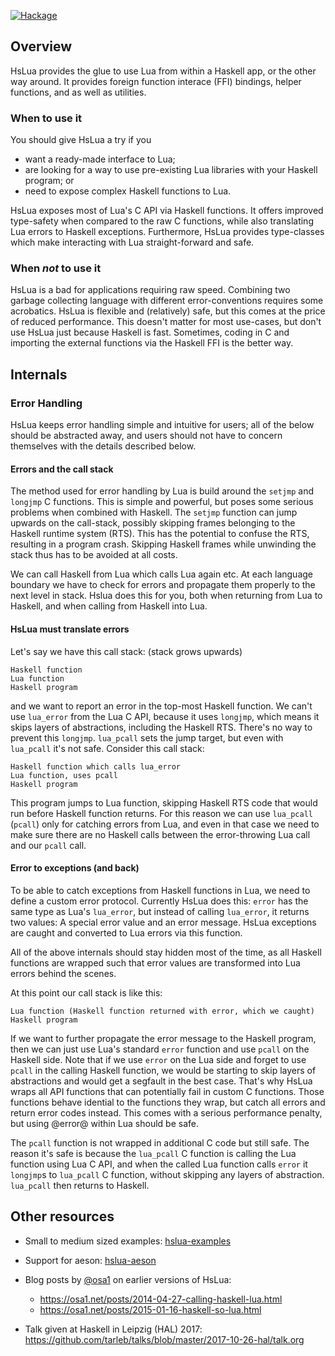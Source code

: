 [![Hackage]](https://hackage.haskell.org/package/hslua)

[Hackage]: https://img.shields.io/hackage/v/hslua.svg


Overview
--------

HsLua provides the glue to use Lua from within a Haskell app, or the
other way around. It provides foreign function interace (FFI) bindings,
helper functions, and as well as utilities.

### When to use it

You should give HsLua a try if you

- want a ready-made interface to Lua;
- are looking for a way to use pre-existing Lua libraries with your
  Haskell program; or
- need to expose complex Haskell functions to Lua.

HsLua exposes most of Lua's C API via Haskell functions. It offers
improved type-safety when compared to the raw C functions, while also
translating Lua errors to Haskell exceptions. Furthermore, HsLua
provides type-classes which make interacting with Lua straight-forward
and safe.

### When *not* to use it

HsLua is a bad for applications requiring raw speed. Combining two
garbage collecting language with different error-conventions requires
some acrobatics. HsLua is flexible and (relatively) safe, but this comes
at the price of reduced performance. This doesn't matter for most
use-cases, but don't use HsLua just because Haskell is fast. Sometimes,
coding in C and importing the external functions via the Haskell FFI is
the better way.


Internals
---------

### Error Handling

HsLua keeps error handling simple and intuitive for users; all of the
below should be abstracted away, and users should not have to concern
themselves with the details described below.


#### Errors and the call stack

The method used for error handling by Lua is build around the `setjmp`
and `longjmp` C functions. This is simple and powerful, but poses some
serious problems when combined with Haskell. The `setjmp` function can
jump upwards on the call-stack, possibly skipping frames belonging to
the Haskell runtime system (RTS). This has the potential to confuse the
RTS, resulting in a program crash. Skipping Haskell frames while
unwinding the stack thus has to be avoided at all costs.

We can call Haskell from Lua which calls Lua again etc. At each language
boundary we have to check for errors and propagate them properly to the
next level in stack. Hslua does this for you, both when returning from
Lua to Haskell, and when calling from Haskell into Lua.

#### HsLua must translate errors

Let's say we have this call stack: (stack grows upwards)

    Haskell function
    Lua function
    Haskell program

and we want to report an error in the top-most Haskell function. We
can't use `lua_error` from the Lua C API, because it uses `longjmp`,
which means it skips layers of abstractions, including the Haskell RTS.
There's no way to prevent this `longjmp`. `lua_pcall` sets the jump
target, but even with `lua_pcall` it's not safe. Consider this call
stack:

    Haskell function which calls lua_error
    Lua function, uses pcall
    Haskell program

This program jumps to Lua function, skipping Haskell RTS code that would
run before Haskell function returns. For this reason we can use
`lua_pcall` (`pcall`) only for catching errors from Lua, and even in
that case we need to make sure there are no Haskell calls between the
error-throwing Lua call and our `pcall` call.

#### Error to exceptions (and back)

To be able to catch exceptions from Haskell functions in Lua, we need to
define a custom error protocol. Currently HsLua does this: `error` has
the same type as Lua's `lua_error`, but instead of calling `lua_error`,
it returns two values: A special error value and an error message. HsLua
exceptions are caught and converted to Lua errors via this function.

All of the above internals should stay hidden most of the time, as all
Haskell functions are wrapped such that error values are transformed
into Lua errors behind the scenes.

At this point our call stack is like this:

    Lua function (Haskell function returned with error, which we caught)
    Haskell program

If we want to further propagate the error message to the Haskell
program, then we can just use Lua's standard `error` function and use
`pcall` on the Haskell side. Note that if we use `error` on the Lua side
and forget to use `pcall` in the calling Haskell function, we would be
starting to skip layers of abstractions and would get a segfault in the
best case. That's why HsLua wraps all API functions that can potentially
fail in custom C functions. Those functions behave idential to the
functions they wrap, but catch all errors and return error codes
instead. This comes with a serious performance penalty, but using
@error@ within Lua should be safe.

The `pcall` function is not wrapped in additional C code but still safe.
The reason it's safe is because the `lua_pcall` C function is calling
the Lua function using Lua C API, and when the called Lua function calls
`error` it `longjmp`s to `lua_pcall` C function, without skipping any
layers of abstraction. `lua_pcall` then returns to Haskell.


Other resources
---------------

-   Small to medium sized examples:
    [hslua-examples](https://github.com/hslua/hslua-examples)

-   Support for aeson: [hslua-aeson](https://github.com/hslua/hslua-aeson)

-   Blog posts by [@osa1](https://github.com/osa1) on earlier versions of HsLua:

    +   <https://osa1.net/posts/2014-04-27-calling-haskell-lua.html>
    +   <https://osa1.net/posts/2015-01-16-haskell-so-lua.html>

-   Talk given at Haskell in Leipzig (HAL) 2017:
    <https://github.com/tarleb/talks/blob/master/2017-10-26-hal/talk.org>
